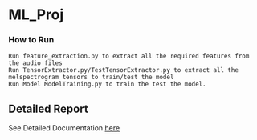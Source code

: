 # ML_Proj
### How to Run
    Run feature_extraction.py to extract all the required features from the audio files
    Run TensorExtractor.py/TestTensorExtractor.py to extract all the melspectrogram tensors to train/test the model
    Run Model ModelTraining.py to train the test the model.

## Detailed Report
See Detailed Documentation [here](CAP6610sp24_project_final_lightbulb_sun.pdf)
